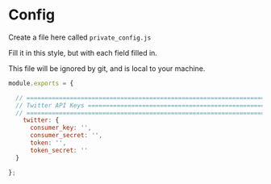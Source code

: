 # Config

Create a file here called `private_config.js`

Fill it in this style, but with each field filled in.

This file will be ignored by git, and is local to your machine.

```js
module.exports = {

  // ===========================================================================
  // Twitter API Keys ==========================================================
  // ===========================================================================
    twitter: {
      consumer_key: '',
      consumer_secret: '',
      token: '',
      token_secret: ''
  }

};
```
